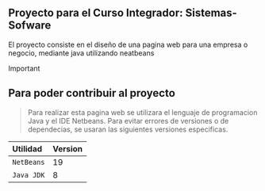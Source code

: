 ## Proyecto para el Curso Integrador: Sistemas-Sofware

El proyecto consiste en el diseño de una pagina web para una empresa o negocio, mediante java utilizando neatbeans

> [!IMPORTANT]
> ## Para poder contribuir al proyecto
> > Para realizar esta pagina web se utilizara el lenguaje de programacion Java y el IDE Netbeans.
> Para evitar errores de versiones o de dependecias, se usaran las siguientes versiones especificas.
> > 
> | Utilidad    | Version     |
> | :---------- | :---------- |
> | `NetBeans`  | 19          |
> | `Java JDK`  | 8           |
